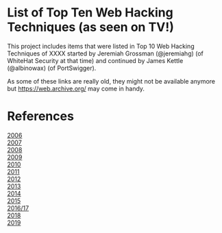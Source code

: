 # List of Top Ten Web Hacking Techniques (as seen on TV!)

This project includes items that were listed in Top 10 Web Hacking Techniques of XXXX started by Jeremiah Grossman (@jeremiahg) (of WhiteHat Security at that time) and continued by James Kettle (@albinowax) (of PortSwigger).

As some of these links are really old, they might not be available anymore but https://web.archive.org/ may come in handy.

# References

[2006](http://jeremiahgrossman.blogspot.com/2006/12/top-10-web-hacks-of-2006.html) \
[2007](http://jeremiahgrossman.blogspot.com/2008/01/top-ten-web-hacks-of-2007-official.html) \
[2008](http://jeremiahgrossman.blogspot.com/2009/02/top-ten-web-hacking-techniques-of-2008.html) \
[2009](http://jeremiahgrossman.blogspot.com/2010/01/top-ten-web-hacking-techniques-of-2009.html) \
[2010](http://jeremiahgrossman.blogspot.com/2011/01/top-ten-web-hacking-techniques-of-2010.html) \
[2011](https://www.whitehatsec.com/blog/vote-now-top-ten-web-hacking-techniques-of-2011/) \
[2012](https://www.whitehatsec.com/blog/top-ten-web-hacking-techniques-of-2012/) \
[2013](https://www.whitehatsec.com/blog/top-10-web-hacking-techniques-2013) \
[2014](https://www.whitehatsec.com/blog/top-10-web-hacking-techniques-of-2014/) \
[2015](https://www.whitehatsec.com/blog/top-10-web-hacking-techniques-of-2015/) \
[2016/17](https://portswigger.net/blog/top-10-web-hacking-techniques-of-2017) \
[2018](https://portswigger.net/research/top-10-web-hacking-techniques-of-2018-nominations-open) \
[2019](https://portswigger.net/research/top-10-web-hacking-techniques-of-2019-nominations-open) 
